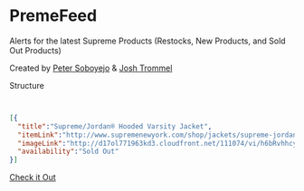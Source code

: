 # PremeFeed

Alerts for the latest Supreme Products (Restocks, New Products, and Sold Out Products)

Created by <a href="https://github.com/trommel/">Peter Soboyejo</a> & <a href="https://github.com/trommel/">Josh Trommel</a>

Structure 

```JSON


[{
  "title":"Supreme/Jordan® Hooded Varsity Jacket",
  "itemLink":"http://www.supremenewyork.com/shop/jackets/supreme-jordan-hooded-varsity-jacket/black",
  "imageLink":"http://d17ol771963kd3.cloudfront.net/111074/vi/h6bRvhhcyok.jpg",
  "availability":"Sold Out"
}]


```

<a href="http://premefeed.herokuapp.com/">Check it Out</a>
